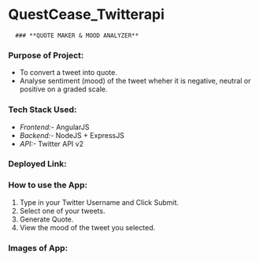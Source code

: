 # QuestCease_Twitterapi
      ### **QUOTE MAKER & MOOD ANALYZER**
### **Purpose of Project:**
- To convert a tweet into quote.
- Analyse sentiment (mood) of the tweet wheher it is negative, neutral or positive on a graded scale.

### **Tech Stack Used:**
- *Frontend:-* AngularJS 
- *Backend:-* NodeJS + ExpressJS
- *API:-* Twitter API v2

### **Deployed Link:**


### **How to use the App:**
1. Type in your Twitter Username and Click Submit.
2. Select one of your tweets.
3. Generate Quote.
4. View the mood of the tweet you selected. 

### **Images  of App:**
